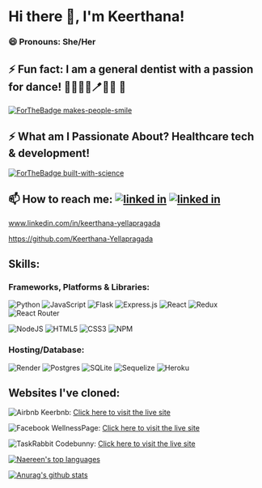 <!-- ![GitHub-Mark-Light](https://user-images.githubusercontent.com/3369400/139447912-e0f43f33-6d9f-45f8-be46-2df5bbc91289.png#gh-dark-mode-only)![GitHub-Mark-Dark](https://user-images.githubusercontent.com/3369400/139448065-39a229ba-4b06-434b-bc67-616e2ed80c8f.png#gh-light-mode-only)
 -->
# Hi there 👋, I'm Keerthana!

### 😄 Pronouns: She/Her

## ⚡ Fun fact: I am a general dentist with a passion for dance! 🦷👩🏽‍⚕️🪥💉🥼 💃
<!-- ![ezgif-4-001a7b47a7](https://user-images.githubusercontent.com/85444662/206585960-afe3c49d-d2e6-487d-89cc-5d08519e3cc9.gif) -->

[![ForTheBadge makes-people-smile](http://ForTheBadge.com/images/badges/makes-people-smile.svg)](http://ForTheBadge.com)

## ⚡ What am I Passionate About?  Healthcare tech & development! 

[![ForTheBadge built-with-science](http://ForTheBadge.com/images/badges/built-with-science.svg)](https://GitHub.com/Naereen/)


## 📫 How to reach me: [![linked in][github-icon]][github-url] [![linked in][linkedin-icon]][linkedin-url]
www.linkedin.com/in/keerthana-yellapragada

https://github.com/Keerthana-Yellapragada

<!-- Images / Links -->
[linkedin-icon]: https://skillicons.dev/icons?i=linkedin
[github-icon]: https://skillicons.dev/icons?i=github
[linkedin-url]: www.linkedin.com/in/keerthana-yellapragada
[github-url]: https://github.com/Keerthana-Yellapragada


## Skills:

### Frameworks, Platforms & Libraries:
![Python](https://img.shields.io/badge/python-3670A0?style=for-the-badge&logo=python&logoColor=ffdd54)
![JavaScript](https://img.shields.io/badge/javascript-%23323330.svg?style=for-the-badge&logo=javascript&logoColor=%23F7DF1E)
![Flask](https://img.shields.io/badge/flask-%23000.svg?style=for-the-badge&logo=flask&logoColor=white)
![Express.js](https://img.shields.io/badge/express.js-%23404d59.svg?style=for-the-badge&logo=express&logoColor=%2361DAFB)
![React](https://img.shields.io/badge/react-%2320232a.svg?style=for-the-badge&logo=react&logoColor=%2361DAFB)
![Redux](https://img.shields.io/badge/redux-%23593d88.svg?style=for-the-badge&logo=redux&logoColor=white)
![React Router](https://img.shields.io/badge/React_Router-CA4245?style=for-the-badge&logo=react-router&logoColor=white)

![NodeJS](https://img.shields.io/badge/node.js-6DA55F?style=for-the-badge&logo=node.js&logoColor=white)
![HTML5](https://img.shields.io/badge/html5-%23E34F26.svg?style=for-the-badge&logo=html5&logoColor=white)
![CSS3](https://img.shields.io/badge/css3-%231572B6.svg?style=for-the-badge&logo=css3&logoColor=white)
![NPM](https://img.shields.io/badge/NPM-%23000000.svg?style=for-the-badge&logo=npm&logoColor=white)


### Hosting/Database:
![Render](https://img.shields.io/badge/Render-%46E3B7.svg?style=for-the-badge&logo=render&logoColor=white)
![Postgres](https://img.shields.io/badge/postgres-%23316192.svg?style=for-the-badge&logo=postgresql&logoColor=white)
![SQLite](https://img.shields.io/badge/sqlite-%2307405e.svg?style=for-the-badge&logo=sqlite&logoColor=white)
![Sequelize](https://img.shields.io/badge/Sequelize-52B0E7?style=for-the-badge&logo=Sequelize&logoColor=white)
![Heroku](https://img.shields.io/badge/heroku-%23430098.svg?style=for-the-badge&logo=heroku&logoColor=white)



## Websites I've cloned:
![Airbnb](https://img.shields.io/badge/Airbnb-%23ff5a5f.svg?style=for-the-badge&logo=Airbnb&logoColor=white)  Keerbnb: [Click here to visit the live site](https://keerthana-final-airbnb-project.herokuapp.com/)


![Facebook](https://img.shields.io/badge/Facebook-%231877F2.svg?style=for-the-badge&logo=Facebook&logoColor=white)  WellnessPage: [Click here to visit the live site](https://wellnesspage.onrender.com)

![TaskRabbit](https://img.shields.io/badge/TaskRabbit-00C300?style=for-the-badge&logo=line&logoColor=white) Codebunny: [Click here to visit the live site](https://codebunny.onrender.com )


[![Naereen's top languages](https://github-readme-stats.vercel.app/api/top-langs/?username=Keerthana-Yellapragada&theme=blue-green)](https://github.com/anuraghazra/github-readme-stats)



[![Anurag's github stats](https://github-readme-stats.vercel.app/api?username=Keerthana-Yellapragada&theme=aura_dark)](https://github.com/anuraghazra/github-readme-stats)





<!--
**Keerthana-Yellapragada/Keerthana-Yellapragada** is a ✨ _special_ ✨ repository because its `README.md` (this file) appears on your GitHub profile.

Here are some ideas to get you started:

- 🔭 I’m currently working on ...
- 🌱 I’m currently learning ...
- 👯 I’m looking to collaborate on ...
- 🤔 I’m looking for help with ...
- 💬 Ask me about ...
- 📫 How to reach me: ...
- 😄 Pronouns: ...
- ⚡ Fun fact: ...
-->
